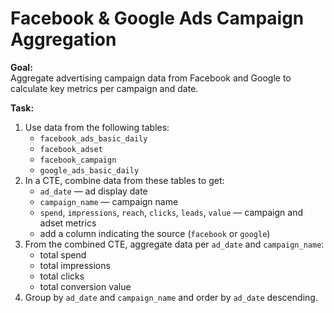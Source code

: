 # Facebook & Google Ads Campaign Aggregation

**Goal:**  
Aggregate advertising campaign data from Facebook and Google to calculate key metrics per campaign and date.

**Task:**  
1. Use data from the following tables:  
   - `facebook_ads_basic_daily`  
   - `facebook_adset`  
   - `facebook_campaign`  
   - `google_ads_basic_daily`  
2. In a CTE, combine data from these tables to get:  
   - `ad_date` — ad display date  
   - `campaign_name` — campaign name  
   - `spend`, `impressions`, `reach`, `clicks`, `leads`, `value` — campaign and adset metrics  
   - add a column indicating the source (`facebook` or `google`)  
3. From the combined CTE, aggregate data per `ad_date` and `campaign_name`:  
   - total spend  
   - total impressions  
   - total clicks  
   - total conversion value  
4. Group by `ad_date` and `campaign_name` and order by `ad_date` descending.
